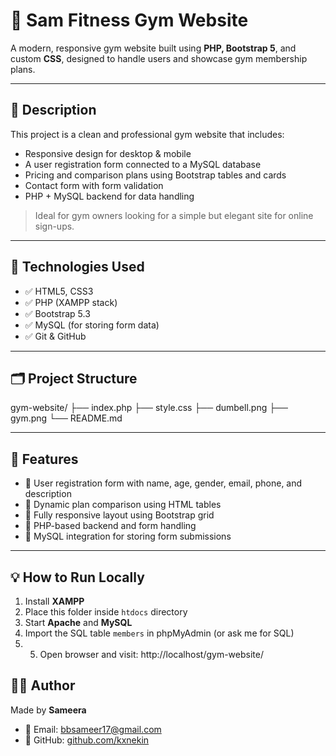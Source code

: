 # 💪 Sam Fitness Gym Website

A modern, responsive gym website built using **PHP, Bootstrap 5**, and custom **CSS**, designed to handle users and showcase gym membership plans.

---

## 🧾 Description

This project is a clean and professional gym website that includes:
- Responsive design for desktop & mobile
- A user registration form connected to a MySQL database
- Pricing and comparison plans using Bootstrap tables and cards
- Contact form with form validation
- PHP + MySQL backend for data handling

> Ideal for gym owners looking for a simple but elegant site for online sign-ups.

---

## 🚀 Technologies Used

- ✅ HTML5, CSS3
- ✅ PHP (XAMPP stack)
- ✅ Bootstrap 5.3
- ✅ MySQL (for storing form data)
- ✅ Git & GitHub

---

## 🗂️ Project Structure
gym-website/
├── index.php
├── style.css
├── dumbell.png
├── gym.png
└── README.md

---

## 📝 Features

- 👤 User registration form with name, age, gender, email, phone, and description
- 🧾 Dynamic plan comparison using HTML tables
- 📱 Fully responsive layout using Bootstrap grid
- 🔐 PHP-based backend and form handling
- 💽 MySQL integration for storing form submissions

---

## 💡 How to Run Locally

1. Install **XAMPP**
2. Place this folder inside `htdocs` directory
3. Start **Apache** and **MySQL**
4. Import the SQL table `members` in phpMyAdmin (or ask me for SQL)
5. 5. Open browser and visit: http://localhost/gym-website/



## 🙋‍♀️ Author

Made by **Sameera**

- 📧 Email: bbsameer17@gmail.com
- 🔗 GitHub: [github.com/kxnekin](https://github.com/kxnekin)








